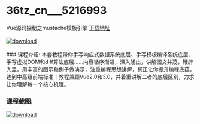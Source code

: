 # 36tz_cn___5216993
Vue源码探秘之mustache模板引擎
[下载地址](http://www.36tz.cn/article/5216993 "下载地址")
<br/></br>[![download](http://36tz.cn/muke_img/2020_12_2-69-300x169.png "下载地址")](http://www.36tz.cn/article/5216993 "下载地址")
<br/></br>### 课程介绍:
本套教程带你手写响应式数据系统底层、手写模板编译系统底层、手写虚拟DOM和diff算法底层……内容循序渐进，深入浅出，讲解图文并茂，鞭辟入里，用丰富的图示和例子做演示，注重编程思想讲解，真正让你提升编程底蕴，达到中高级前端标准！教程兼顾Vue2.0和3.0，并着重讲解二者的底层区别，力求让你理解每一个核心机理。

### 课程截图:
[![download](http://36tz.cn/muke_img/2020_12_1-75.png "下载地址")](http://www.36tz.cn/article/5216993 "下载地址")
